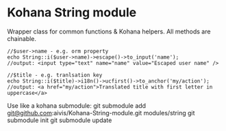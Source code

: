 Kohana String module
====================

Wrapper class for common functions & Kohana helpers.
All methods are chainable.

    //$user->name - e.g. orm property
    echo String::i($user->name)->escape()->to_input('name');
    //output: <input type="text" name="name" value="Escaped user name" />

    //$title - e.g. tranlsation key
    echo String::i($title)->i18n()->ucfirst()->to_anchor('my/action');
    //output: <a href="my/action">Translated title with first letter in uppercase</a>

Use like a kohana submodule:
	git submodule add git@github.com:aivis/Kohana-String-module.git modules/string
	git submodule init
	git submodule update

